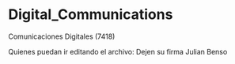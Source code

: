 # Digital_Communications
Comunicaciones Digitales (7418)

Quienes puedan ir editando el archivo: Dejen su firma
Julian Benso
